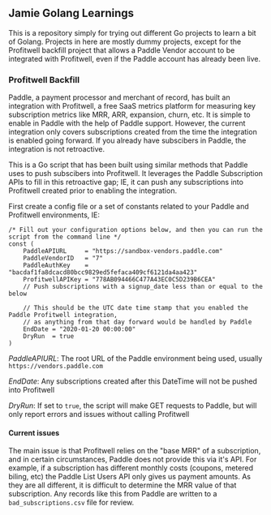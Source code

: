 ## Jamie Golang Learnings

This is a repository simply for trying out different Go projects to learn a bit of Golang. Projects in here are mostly dummy projects, except for the Profitwell backfill project that allows a Paddle Vendor account to be integrated with Profitwell, even if the Paddle account has already been live.

### Profitwell Backfill
Paddle, a payment processor and merchant of record, has built an integration with Profitwell, a free SaaS metrics platform for measuring key subscription metrics like MRR, ARR, expansion, churn, etc. It is simple to enable in Paddle with the help of Paddle support. However, the current integration only covers subscriptions created from the time the integration is enabled going forward. If you already have subscibers in Paddle, the integration is not retroactive.

This is a Go script that has been built using similar methods that Paddle uses to push subscibers into Profitwell. It leverages the Paddle Subscription APIs to fill in this retroactive gap; IE, it can push any subscriptions into Profitwell created prior to enabling the integration.

First create a config file or a set of constants related to your Paddle and Profitwell environments, IE:
```
/* Fill out your configuration options below, and then you can run the script from the command line */
const (
	PaddleAPIURL     = "https://sandbox-vendors.paddle.com"
	PaddleVendorID   = "7"
	PaddleAuthKey    = "bacdaf1fa8dcacd80bcc9829ed5fefaca409cf6121da4aa423"
	ProfitwellAPIKey = "778AB094466C477A43EC0C5D239B6CEA"
	// Push subscriptions with a signup_date less than or equal to the below

	// This should be the UTC date time stamp that you enabled the Paddle Profitwell integration,
	// as anything from that day forward would be handled by Paddle
	EndDate = "2020-01-20 00:00:00"
	DryRun  = true
)
```

*PaddleAPIURL*: The root URL of the Paddle environment being used, usually `https://vendors.paddle.com`

*EndDate*: Any subscriptions created after this DateTime will not be pushed into Profitwell

*DryRun*: If set to `true`, the script will make GET requests to Paddle, but will only report errors and issues without calling Profitwell

#### Current issues
The main issue is that Profitwell relies on the "base MRR" of a subscription, and in certain circumstances, Paddle does not provide this via it's API. For example, if a subscription has different monthly costs (coupons, metered biling, etc) the Paddle List Users API only gives us payment amounts. As they are all different, it is difficult to determine the MRR value of that subscription. Any records like this from Paddle are written to a `bad_subscriptions.csv` file for review.